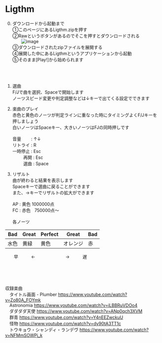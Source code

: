 # Ligthm
0. ダウンロードから起動まで  
   ①このページにあるLigthm.zipを押す  
   ②Rawというボタンがあるのでそこを押すとダウンロードされる  
   &emsp;&emsp;![image](https://github.com/user-attachments/assets/47a00f3d-f56e-4f49-987e-40ae9edbfb61)  
   ③ダウンロードされたzipファイルを展開する  
   ④展開した中にあるLigthmというアプリケーションから起動  
   ⑤そのまま[Play!]から始められます
&nbsp;  
&nbsp;  
&nbsp;  
&nbsp;  

1. 選曲  
   F/Jで曲を選択、Spaceで開始します  
   ノーツスピード変更や判定調整などは↓キーで出てくる設定でできます  

2. 楽曲のプレイ  
   赤色と黄色のノーツが判定ラインに重なった時にタイミングよくF/Jキーを押しましょう  
   白いノーツはSpaceキー、大きいノーツはFJの同時押しです  
&ensp;  
   音量　　 : ↑↓  
   リトライ : R  
   一時停止 : Esc  
   &emsp;&emsp;&ensp;再開 : Esc  
   &emsp;&emsp;&ensp;選曲 : Space  

3. リザルト  
   曲が終わると結果を表示します  
   Spaceキーで選曲に戻ることができます  
   また、→キーでリザルトの拡大ができます  
&ensp;  
   AP : 黄色 1000000点  
   FC : 赤色 &nbsp;&thinsp;&thinsp;750000点～  
&ensp;  
   各ノーツ

|Bad|Great|Perfect|Great|Bad|
|---|---|-----|---|---|
|水色|黄緑|黄色|オレンジ|赤|

&emsp;&emsp;早&emsp;&emsp;　←　&emsp;&emsp;&emsp;&emsp;&emsp;　→　&emsp;&emsp;遅

&nbsp;  
&nbsp;  
&nbsp;  
&nbsp;  
収録楽曲  
&emsp;タイトル画面 - Plumber https://www.youtube.com/watch?v=Zo80A_FOYmk  
&emsp;Astronomia https://www.youtube.com/watch?v=iLBBRuVDOo4  
&emsp;ダダダダ天使 https://www.youtube.com/watch?v=ANp0qch3XVM  
&emsp;群青 https://www.youtube.com/watch?v=Y4nEEZwckuU  
&emsp;怪物 https://www.youtube.com/watch?v=dy90tA3TT1c  
&emsp;トウキョウ・シャンディ・ランデヴ https://www.youtube.com/watch?v=NFMmSOWPj_k

